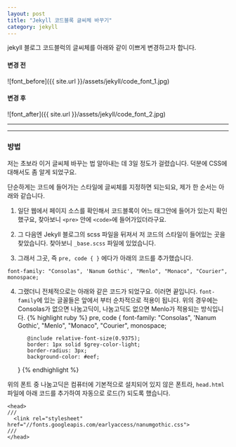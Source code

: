```yaml
---
layout: post
title: "Jekyll 코드블록 글씨체 바꾸기"
category: jekyll
---
```


jekyll 블로그 코드블럭의 글씨체를 아래와 같이 이쁘게 변경하고자 합니다.

#### 변경 전  
![font_before]({{ site.url }}/assets/jekyll/code_font_1.jpg)


#### 변경 후  
![font_after]({{ site.url }}/assets/jekyll/code_font_2.jpg)


___
___

### 방법
저는 초보라 이거 글씨체 바꾸는 법 알아내는 데 3일 정도가 걸렸습니다. 덕분에 CSS에 대해서도 좀 알게 되었구요.  

단순하게는 코드에 들어가는 스타일에 글씨체를 지정하면 되는되요, 제가 한 순서는 아래와 같습니다.

1. 일단 웹에서 페이지 소스를 확인해서 코드블록이 어느 태그안에 들어가 있는지 확인했구요, 찾아보니 `<pre>` 안에 `<code>`에 들어가있더라구요.

2. 그 다음엔 Jekyll 블로그의 scss 파일을 뒤져서 저 코드의 스타일이 들어있는 곳을 찾았습니다. 찾아보니 `_base.scss` 파일에 있었습니다.

3. 그래서 그곳, 즉 `pre, code { }` 에다가 아래의 코드를 추가했습니다.  
  ```
  font-family: "Consolas", 'Nanum Gothic', "Menlo", "Monaco", "Courier", monospace;
  ```

4. 그랬더니 전체적으로는 아래와 같은 코드가 되었구요. 이러면 끝입니다. `font-family`에 있는 글꼴들은 앞에서 부터 순차적으로 적용이 됩니다. 위의 경우에는 Consolas가 없으면 나눔고딕이, 나눔고딕도 없으면 Menlo가 적용되는 방식입니다.
  {% highlight ruby %}
      pre,
        code {
          font-family: "Consolas", 'Nanum Gothic', "Menlo", "Monaco", "Courier", monospace;

          @include relative-font-size(0.9375);
          border: 1px solid $grey-color-light;
          border-radius: 3px;
          background-color: #eef;
      }
  {% endhighlight %}


  위의 폰트 중 나눔고딕은 컴퓨터에 기본적으로 설치되어 있지 않은 폰트라, `head.html` 파일에 아래 코드를 추가하여 자동으로 로드(?) 되도록 했습니다.
  ```
  <head>
  ///
    <link rel="stylesheet" href="//fonts.googleapis.com/earlyaccess/nanumgothic.css">
  ///
  </head>
  ```
